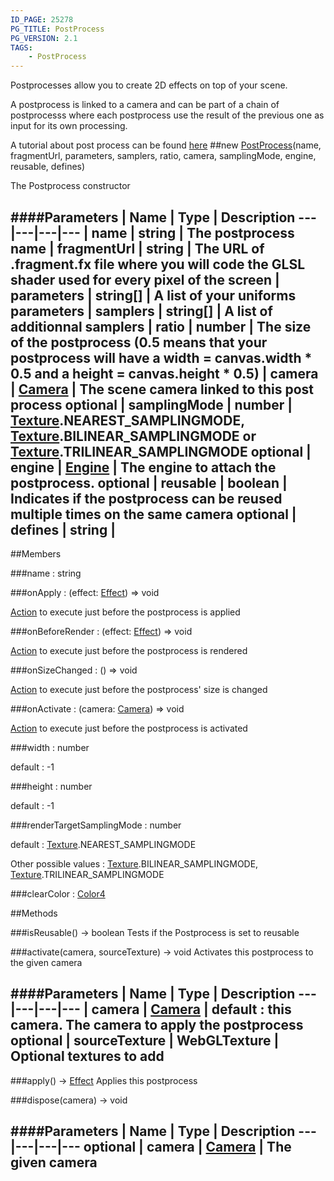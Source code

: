 ```yaml
---
ID_PAGE: 25278
PG_TITLE: PostProcess
PG_VERSION: 2.1
TAGS:
    - PostProcess
---
```


Postprocesses allow you to create 2D effects on top of your scene.

A postprocess is linked to a camera and can be part of a chain of postprocesss where each postprocess use the result of the previous one as input for its own processing.

A tutorial about post process can be found [here](https://github.com/BabylonJS/Babylon.js/wiki/How-to-use-postprocesses)
##new [PostProcess](/classes/PostProcess)(name, fragmentUrl, parameters, samplers, ratio, camera, samplingMode, engine, reusable, defines)




The Postprocess constructor






####Parameters
 | Name | Type | Description
---|---|---|---
 | name | string | The postprocess name
 | fragmentUrl | string | The URL of .fragment.fx file where you will code the GLSL shader used for every pixel of the screen
 | parameters | string[] | A list of your uniforms parameters
 | samplers | string[] | A list of additionnal samplers
 | ratio | number | The size of the postprocess (0.5 means that your postprocess will have a width = canvas.width * 0.5 and a height = canvas.height * 0.5)
 | camera | [Camera](/classes/Camera) | The scene camera linked to this post process
optional | samplingMode | number | [Texture](/classes/Texture).NEAREST_SAMPLINGMODE, [Texture](/classes/Texture).BILINEAR_SAMPLINGMODE or [Texture](/classes/Texture).TRILINEAR_SAMPLINGMODE
optional | engine | [Engine](/classes/Engine) | The engine to attach the postprocess.
optional | reusable | boolean | Indicates if the postprocess can be reused multiple times on the same camera
optional | defines | string | 
---

##Members

###name : string








###onApply : (effect: [Effect](/classes/Effect)) =&gt; void





 [Action](/classes/Action) to execute just before the postprocess is applied




###onBeforeRender : (effect: [Effect](/classes/Effect)) =&gt; void





 [Action](/classes/Action) to execute just before the postprocess is rendered




###onSizeChanged : () =&gt; void





 [Action](/classes/Action) to execute just before the postprocess' size is changed




###onActivate : (camera: [Camera](/classes/Camera)) =&gt; void





 [Action](/classes/Action) to execute just before the postprocess is activated




###width : number





default : -1




###height : number





default : -1




###renderTargetSamplingMode : number





default : [Texture](/classes/Texture).NEAREST_SAMPLINGMODE

Other possible values : [Texture](/classes/Texture).BILINEAR_SAMPLINGMODE, [Texture](/classes/Texture).TRILINEAR_SAMPLINGMODE













###clearColor : [Color4](/classes/Color4)




##Methods

###isReusable() &rarr; boolean
Tests if the Postprocess is set to reusable








###activate(camera, sourceTexture) &rarr; void
Activates this postprocess to the given camera







####Parameters
 | Name | Type | Description
---|---|---|---
 | camera | [Camera](/classes/Camera) | default : this camera. The camera to apply the postprocess
optional | sourceTexture | WebGLTexture | Optional textures to add
---

###apply() &rarr; [Effect](/classes/Effect)
Applies this postprocess








###dispose(camera) &rarr; void

####Parameters
 | Name | Type | Description
---|---|---|---
optional | camera | [Camera](/classes/Camera) | The given camera
---
